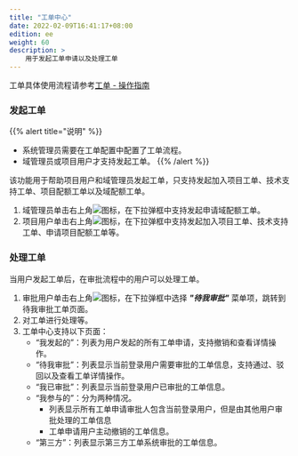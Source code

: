 ```yaml
---
title: "工单中心"
date: 2022-02-09T16:41:17+08:00
edition: ee
weight: 60
description: >
    用于发起工单申请以及处理工单
---
```


工单具体使用流程请参考[工单 - 操作指南](../../../../misc/ticket/tutorial/)

### 发起工单

{{% alert title="说明" %}}
- 系统管理员需要在工单配置中配置了工单流程。
- 域管理员或项目用户才支持发起工单。
{{% /alert %}}

该功能用于帮助项目用户和域管理员发起工单，只支持发起加入项目工单、技术支持工单、项目配额工单以及域配额工单。

1. 域管理员单击右上角![](../../images/gongdanicon1.png)图标，在下拉弹框中支持发起申请域配额工单。
2. 项目用户单击右上角![](../../images/gongdanicon1.png)图标，在下拉弹框中支持发起加入项目工单、技术支持工单、申请项目配额工单等。

### 处理工单

当用户发起工单后，在审批流程中的用户可以处理工单。

1. 审批用户单击右上角![](../../images/gongdanicon1.png)图标，在下拉弹框中选择 **_"待我审批"_** 菜单项，跳转到待我审批工单页面。
2. 对工单进行处理等。
3. 工单中心支持以下页面：
   - “我发起的”：列表为用户发起的所有工单申请，支持撤销和查看详情操作。
   - “待我审批”：列表显示当前登录用户需要审批的工单信息，支持通过、驳回以及查看工单详情操作。
   - “我已审批”：列表显示当前登录用户已审批的工单信息。
   - “我参与的”：分为两种情况。
      - 列表显示所有工单申请审批人包含当前登录用户，但是由其他用户审批处理的工单信息
      - 工单申请用户主动撤销的工单信息。
   - “第三方”：列表显示第三方工单系统审批的工单信息。
